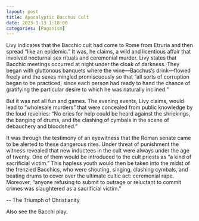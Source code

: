 ```yaml
---
layout: post
title: Apocalyptic Bacchus Cult
date: 2023-3-13 1:18:00
categories: [Paganism]
---
```

Livy indicates that the Bacchic cult had come to Rome from Etruria and then spread “like an epidemic.” It was, he claims, a wild and licentious affair that involved nocturnal sex rituals and ceremonial murder. Livy states that Bacchic meetings occurred at night under the cloak of darkness. They began with gluttonous banquets where the wine—Bacchus’s drink—flowed freely and the sexes mingled promiscuously so that “all sorts of corruption began to be practiced, since each person had ready to hand the chance of gratifying the particular desire to which he was naturally inclined.”

But it was not all fun and games. The evening events, Livy claims, would lead to “wholesale murders” that were concealed from public knowledge by the loud revelries: “No cries for help could be heard against the shriekings, the banging of drums, and the clashing of cymbals in the scene of debauchery and bloodshed.”

It was through the testimony of an eyewitness that the Roman senate came to be alerted to these dangerous rites. Under threat of punishment the witness revealed that new inductees in the cult were always under the age of twenty. One of them would be introduced to the cult priests as “a kind of sacrificial victim.” This hapless youth would then be taken into the midst of the frenzied Bacchics, who were shouting, singing, clashing cymbals, and beating drums to cover over the ultimate cultic act: ceremonial rape. Moreover, “anyone refusing to submit to outrage or reluctant to commit crimes was slaughtered as a sacrificial victim.”

-- The Triumph of Christianity 

Also see the Bacchi play.

